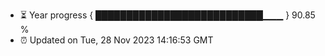- ⏳ Year progress { ███████████████████████████▁▁▁ } 90.85 %
- ⏰ Updated on Tue, 28 Nov 2023 14:16:53 GMT

